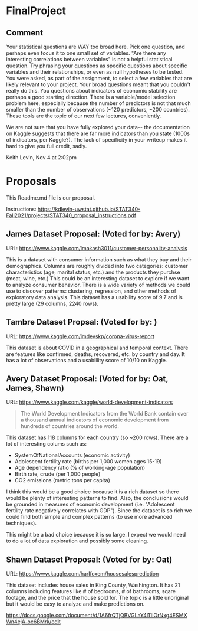 # FinalProject

## Comment

Your statistical questions are WAY too broad here. Pick one question, and perhaps even focus it to one small set of variables. "Are there any interesting correlations between variables" is not a helpful statistical question. Try phrasing your questions as specific questions about specific variables and their relationships, or even as null hypotheses to be tested. You were asked, as part of the assignment, to select a few variables that are likely relevant to your project. Your broad questions meant that you couldn't really do this. You questions about indicators of economic stability are perhaps a good starting direction. There is a variable/model selection problem here, especially because the number of predictors is not that much smaller than the number of observations (~120 predictors, ~200 countries). These tools are the topic of our next few lectures, conveniently.

We are not sure that you have fully explored your data-- the documentation on Kaggle suggests that there are far more indicators than you state (1000s of indicators, per Kaggle?). The lack of specificity in your writeup makes it hard to give you full credit, sadly.

Keith Levin, Nov 4 at 2:02pm

# Proposals

This Readme.md file is our proposal.

Instructions: https://kdlevin-uwstat.github.io/STAT340-Fall2021/projects/STAT340_proposal_instructions.pdf

## James Dataset Proposal: (Voted for by: Avery)
URL: https://www.kaggle.com/imakash3011/customer-personality-analysis

This is a dataset with consumer information such as what they buy and their demographics. Columns are roughly divided into two categories: customer characteristics (age, marital status, etc.) and the products they purchse (meat, wine, etc.) This could be an interesting dataset to explore if we want to analyze consumer behavior. There is a wide variety of methods we could use to discover patterns: clustering, regression, and other methods of exploratory data analysis. This dataset has a usability score of 9.7 and is pretty large (29 columns, 2240 rows).

## Tambre Dataset Propsal: (Voted for by: )

URL: https://www.kaggle.com/imdevskp/corona-virus-report

This dataset is about COVID in a geographical and temporal context. There are features like confirmed, deaths, recovered, etc. by country and day. It has a lot of observations and a usabillity score of 10/10 on Kaggle.

## Avery Dataset Proposal: (Voted for by: Oat, James, Shawn)

URL: https://www.kaggle.com/kaggle/world-development-indicators

> The World Development Indicators from the World Bank contain over a thousand annual indicators of economic development from hundreds of countries around the world.

This dataset has 118 columns for each country (so ~200 rows). There are a lot of interesting colums such as:

- SystemOfNationalAccounts (economic activity)
- Adolescent fertility rate (births per 1,000 women ages 15-19)
- Age dependency ratio (% of working-age population)
- Birth rate, crude (per 1,000 people)
- CO2 emissions (metric tons per capita)

I think this would be a good choice because it is a rich dataset so there would be plenty of interesting patterns to find. Also, the conclusions would be grounded in measures of economic development (i.e. "Adolescent fertility rate negatively correlates with GDP"). Since the dataset is so rich we could find both simple and complex patterns (to use more advanced techniques).

This might be a bad choice because it is so large. I expect we would need to do a lot of data exploration and possibly some cleaning.

## Shawn Dataset Proposal: (Voted for by: Oat)

URL: https://www.kaggle.com/harlfoxem/housesalesprediction

This dataset includes house sales in King County, Washington. It has 21 columns including features like # of bedrooms, # of bathrooms, sqare footage, and the price that the house sold for. The topic is a little unoriginal but it would be easy to analyze and make predictions on.

https://docs.google.com/document/d/1A6frQTjQBVGLaY4l11IOrNxg4ESMXWn4ejA-oc6BMrk/edit
